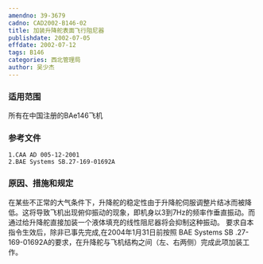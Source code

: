 ```yaml
---
amendno: 39-3679
cadno: CAD2002-B146-02
title: 加装升降舵表面飞行阻尼器
publishdate: 2002-07-05
effdate: 2002-07-12
tags: B146
categories: 西北管理局
author: 吴少杰
---
```


### 适用范围 
所有在中国注册的BAe146飞机

### 参考文件
    1.CAA AD 005-12-2001 
    2.BAE Systems SB.27-169-01692A

### 原因、措施和规定 
在某些不正常的大气条件下，升降舵的稳定性由于升降舵伺服调整片结冰而被降低。这将导致飞机出现俯仰振动的现象，即机身以3到7Hz的频率作垂直振动。而通过给升降舵直接加装一个液体填充的线性阻尼器将会抑制这种振动。 
    要求自本指令生效后，除非已事先完成,在2004年1月31日前按照 BAE Systems SB .27-169-01692A的要求，在升降舵与飞机结构之间（左、右两侧）完成此项加装工作。
